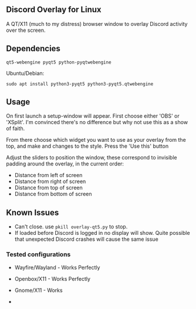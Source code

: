 ## Discord Overlay for Linux

A QT/X11 (much to my distress) browser window to overlay Discord activity over the screen.

## Dependencies

`qt5-webengine pyqt5 python-pyqtwebengine`

Ubuntu/Debian:

`sudo apt install python3-pyqt5 python3-pyqt5.qtwebengine`

## Usage

On first launch a setup-window will appear. First choose either 'OBS' or 'XSplit'. I'm convinced there's no difference but why not use this as a show of faith.

From there choose which widget you want to use as your overlay from the top, and make and changes to the style. Press the 'Use this' button

Adjust the sliders to position the window, these correspond to invisible padding around the overlay, in the current order:
- Distance from left of screen
- Distance from right of screen
- Distance from top of screen
- Distance from bottom of screen


## Known Issues

- Can't close. use `pkill overlay-qt5.py` to stop.
- If loaded before Discord is logged in no display will show. Quite possible that unexpected Discord crashes will cause the same issue

### Tested configurations

- Wayfire/Wayland - Works Perfectly
- Openbox/X11     - Works Perfectly
- Gnome/X11       - Works

- 
